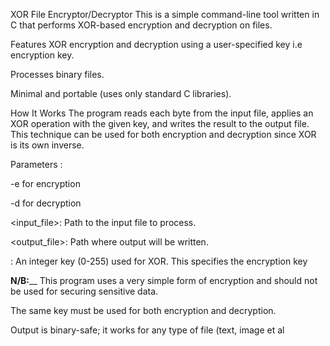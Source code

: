 XOR File Encryptor/Decryptor
This is a simple command-line tool written in C that performs XOR-based encryption and decryption on files.

Features
XOR encryption and decryption using a user-specified key i.e encryption key.

Processes binary files.

Minimal and portable (uses only standard C libraries).

How It Works
The program reads each byte from the input file, applies an XOR operation with the given key, and writes the result to the output file. This technique can be used for both encryption and decryption since XOR is its own inverse.

Parameters
<mode>:

-e for encryption

-d for decryption

<input_file>: Path to the input file to process.

<output_file>: Path where output will be written.

<key>: An integer key (0-255) used for XOR. This specifies the encryption key

**N/B:**__
This program uses a very simple form of encryption and should not be used for securing sensitive data.

The same key must be used for both encryption and decryption.

Output is binary-safe; it works for any type of file (text, image et al
